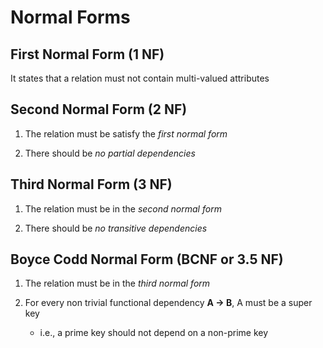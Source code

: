 # Normal Forms

## First Normal Form (1 NF)

It states that a relation must not contain multi-valued attributes

## Second Normal Form (2 NF)

1. The relation must be satisfy the *first normal form*

2. There should be *no partial dependencies*

## Third Normal Form (3 NF)

1. The relation must be in the *second normal form*

2. There should be *no transitive dependencies*

## Boyce Codd Normal Form (BCNF or 3.5 NF)

1. The relation must be in the *third normal form*

2. For every non trivial functional dependency **A → B**, A must be a super key

    - i.e., a prime key should not depend on a non-prime key
